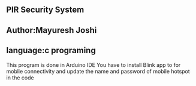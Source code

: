 <h2>PIR Security System</h2>
<h2>Author:Mayuresh Joshi</h2>
<h2>language:c programing</h2>
This program is done in Arduino IDE
You have to install Blink app to for moblie connectivity and update the name and password of mobile hotspot in the code
